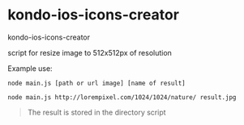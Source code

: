 # kondo-ios-icons-creator
kondo-ios-icons-creator

script for resize image to 512x512px of resolution

Example use:

~~~
node main.js [path or url image] [name of result]
~~~

~~~
node main.js http://lorempixel.com/1024/1024/nature/ result.jpg
~~~

> The result is stored in the directory script

